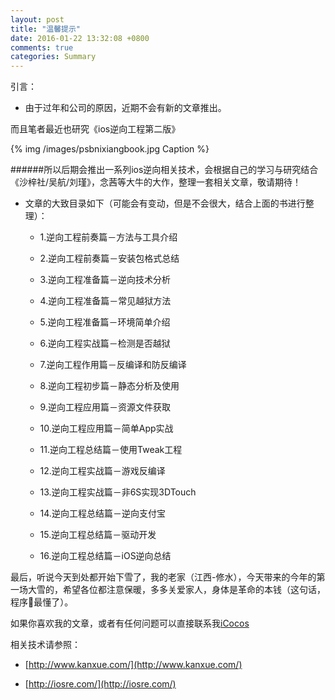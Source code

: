 ```yaml
---
layout: post
title: "温馨提示"
date: 2016-01-22 13:32:08 +0800
comments: true
categories: Summary
---
```

 
 
引言：

* 由于过年和公司的原因，近期不会有新的文章推出。



而且笔者最近也研究《ios逆向工程第二版》



{% img /images/psbnixiangbook.jpg Caption %}  




######所以后期会推出一系列ios逆向相关技术，会根据自己的学习与研究结合《沙梓社/吴航/刘瑾》，念茜等大牛的大作，整理一套相关文章，敬请期待！



+ 文章的大致目录如下（可能会有变动，但是不会很大，结合上面的书进行整理）：

	- 1.逆向工程前奏篇－方法与工具介绍
	
	- 2.逆向工程前奏篇－安装包格式总结
	
	- 3.逆向工程准备篇－逆向技术分析
	
	- 4.逆向工程准备篇－常见越狱方法
	
	- 5.逆向工程准备篇－环境简单介绍
	
	- 6.逆向工程实战篇－检测是否越狱
	
	- 7.逆向工程作用篇－反编译和防反编译
	
	- 8.逆向工程初步篇－静态分析及使用
	
	- 9.逆向工程应用篇－资源文件获取
	
	- 10.逆向工程应用篇－简单App实战
	
	- 11.逆向工程总结篇－使用Tweak工程
	
	- 12.逆向工程实战篇－游戏反编译
	
	- 13.逆向工程实战篇－非6S实现3DTouch
	
	- 14.逆向工程总结篇－逆向支付宝
	
	- 15.逆向工程总结篇－驱动开发
	
	- 16.逆向工程总结篇－iOS逆向总结


最后，听说今天到处都开始下雪了，我的老家（江西-修水），今天带来的今年的第一场大雪的，希望各位都注意保暖，多多关爱家人，身体是革命的本钱（这句话，程序🐶最懂了）。


如果你喜欢我的文章，或者有任何问题可以直接联系我[iCocos](http://al1020119.github.io/icocos/)


相关技术请参照：

* [http://www.kanxue.com/](http://www.kanxue.com/)

* [http://iosre.com/](http://iosre.com/)
